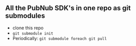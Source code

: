 ## All the PubNub SDK's in one repo as git submodules

* clone this repo
* ```git submodule init```
* Periodically: ```git submodule foreach git pull```

